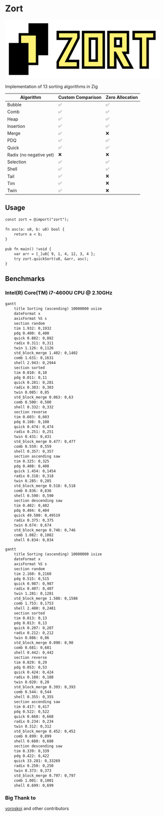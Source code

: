 # Zort

![logo](/media/logo.png)

Implementation of 13 sorting algorithms in Zig

| Algorithm               | Custom Comparison | Zero Allocation |
| ----------------------- | ----------------- | --------------- |
| Bubble                  | ✅                | ✅              |
| Comb                    | ✅                | ✅              |
| Heap                    | ✅                | ✅              |
| Insertion               | ✅                | ✅              |
| Merge                   | ✅                | ❌              |
| PDQ                     | ✅                | ✅              |
| Quick                   | ✅                | ✅              |
| Radix (no negative yet) | ❌                | ❌              |
| Selection               | ✅                | ✅              |
| Shell                   | ✅                | ✅              |
| Tail                    | ✅                | ❌              |
| Tim                     | ✅                | ❌              |
| Twin                    | ✅                | ❌              |

## Usage

```zig
const zort = @import("zort");

fn asc(a: u8, b: u8) bool {
    return a < b;
}

pub fn main() !void {
    var arr = [_]u8{ 9, 1, 4, 12, 3, 4 };
    try zort.quickSort(u8, &arr, asc);
}
```

## Benchmarks

### Intel(R) Core(TM) i7-4600U CPU @ 2.10GHz

```mermaid
gantt
    title Sorting (ascending) 10000000 usize
    dateFormat x
    axisFormat %S s
    section random
    tim 1.932: 0,1932
    pdq 0.400: 0,400
    quick 0.882: 0,882
    radix 0.311: 0,311
    twin 1.126: 0,1126
    std_block_merge 1.402: 0,1402
    comb 1.631: 0,1631
    shell 2.943: 0,2944
    section sorted
    tim 0.010: 0,10
    pdq 0.011: 0,11
    quick 0.281: 0,281
    radix 0.303: 0,303
    twin 0.085: 0,85
    std_block_merge 0.063: 0,63
    comb 0.500: 0,500
    shell 0.332: 0,332
    section reverse
    tim 0.603: 0,603
    pdq 0.108: 0,108
    quick 0.474: 0,474
    radix 0.251: 0,251
    twin 0.431: 0,431
    std_block_merge 0.477: 0,477
    comb 0.559: 0,559
    shell 0.357: 0,357
    section ascending saw
    tim 0.325: 0,325
    pdq 0.408: 0,408
    quick 1.454: 0,1454
    radix 0.318: 0,318
    twin 0.285: 0,285
    std_block_merge 0.518: 0,518
    comb 0.836: 0,836
    shell 0.590: 0,590
    section descending saw
    tim 0.482: 0,482
    pdq 0.404: 0,404
    quick 49.500: 0,49519
    radix 0.375: 0,375
    twin 0.674: 0,674
    std_block_merge 0.746: 0,746
    comb 1.082: 0,1082
    shell 0.834: 0,834
```

```mermaid
gantt
    title Sorting (ascending) 10000000 isize
    dateFormat x
    axisFormat %S s
    section random
    tim 2.160: 0,2160
    pdq 0.515: 0,515
    quick 0.987: 0,987
    radix 0.407: 0,407
    twin 1.281: 0,1281
    std_block_merge 1.588: 0,1588
    comb 1.753: 0,1753
    shell 2.480: 0,2481
    section sorted
    tim 0.013: 0,13
    pdq 0.013: 0,13
    quick 0.207: 0,207
    radix 0.212: 0,212
    twin 0.086: 0,86
    std_block_merge 0.090: 0,90
    comb 0.681: 0,681
    shell 0.442: 0,442
    section reverse
    tim 0.029: 0,29
    pdq 0.053: 0,53
    quick 0.424: 0,424
    radix 0.188: 0,188
    twin 0.020: 0,20
    std_block_merge 0.393: 0,393
    comb 0.544: 0,544
    shell 0.355: 0,355
    section ascending saw
    tim 0.417: 0,417
    pdq 0.522: 0,522
    quick 0.668: 0,668
    radix 0.234: 0,234
    twin 0.312: 0,312
    std_block_merge 0.452: 0,452
    comb 0.899: 0,899
    shell 0.688: 0,688
    section descending saw
    tim 0.339: 0,339
    pdq 0.422: 0,422
    quick 33.281: 0,33269
    radix 0.250: 0,250
    twin 0.373: 0,373
    std_block_merge 0.797: 0,797
    comb 1.001: 0,1001
    shell 0.699: 0,699
```

### Big Thank to

[voroskoi](https://github.com/voroskoi) and other contributors
